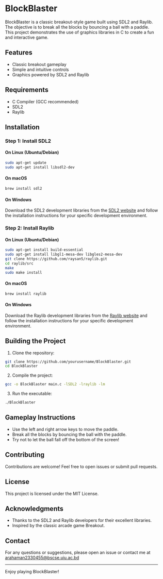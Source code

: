 # BlockBlaster

BlockBlaster is a classic breakout-style game built using SDL2 and Raylib. The objective is to break all the blocks by bouncing a ball with a paddle. This project demonstrates the use of graphics libraries in C to create a fun and interactive game.

## Features

- Classic breakout gameplay
- Simple and intuitive controls
- Graphics powered by SDL2 and Raylib

## Requirements

- C Compiler (GCC recommended)
- SDL2
- Raylib

## Installation

### Step 1: Install SDL2

#### On Linux (Ubuntu/Debian)

```sh
sudo apt-get update
sudo apt-get install libsdl2-dev
```

#### On macOS

```sh
brew install sdl2
```

#### On Windows

Download the SDL2 development libraries from the [SDL2 website](https://www.libsdl.org/download-2.0.php) and follow the installation instructions for your specific development environment.

### Step 2: Install Raylib

#### On Linux (Ubuntu/Debian)

```sh
sudo apt-get install build-essential
sudo apt-get install libgl1-mesa-dev libgles2-mesa-dev
git clone https://github.com/raysan5/raylib.git
cd raylib/src
make
sudo make install
```

#### On macOS

```sh
brew install raylib
```

#### On Windows

Download the Raylib development libraries from the [Raylib website](https://www.raylib.com/) and follow the installation instructions for your specific development environment.

## Building the Project

1. Clone the repository:

```sh
git clone https://github.com/yourusername/BlockBlaster.git
cd BlockBlaster
```

2. Compile the project:

```sh
gcc -o BlockBlaster main.c -lSDL2 -lraylib -lm
```

3. Run the executable:

```sh
./BlockBlaster
```

## Gameplay Instructions

- Use the left and right arrow keys to move the paddle.
- Break all the blocks by bouncing the ball with the paddle.
- Try not to let the ball fall off the bottom of the screen!

## Contributing

Contributions are welcome! Feel free to open issues or submit pull requests.

## License

This project is licensed under the MIT License.

## Acknowledgments

- Thanks to the SDL2 and Raylib developers for their excellent libraries.
- Inspired by the classic arcade game Breakout.

## Contact

For any questions or suggestions, please open an issue or contact me at arahaman2330455@bscse.uiu.ac.bd

---

Enjoy playing BlockBlaster!
